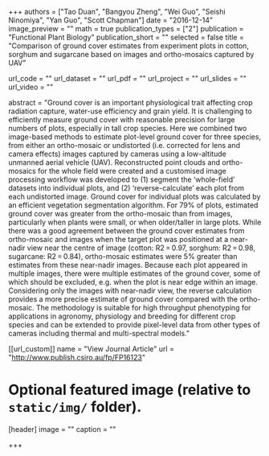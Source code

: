 +++
authors = ["Tao Duan", "Bangyou Zheng", "Wei Guo", "Seishi Ninomiya", "Yan Guo", "Scott Chapman"]
date = "2016-12-14"
image_preview = ""
math = true
publication_types = ["2"]
publication = "Functional Plant Biology"
publication_short = ""
selected = false
title = "Comparison of ground cover estimates from experiment plots in cotton, sorghum and sugarcane based on images and ortho-mosaics captured by UAV"

url_code = ""
url_dataset = ""
url_pdf = ""
url_project = ""
url_slides = ""
url_video = ""

abstract = "Ground cover is an important physiological trait affecting crop radiation capture, water-use efficiency and grain yield. It is challenging to efficiently measure ground cover with reasonable precision for large numbers of plots, especially in tall crop species. Here we combined two image-based methods to estimate plot-level ground cover for three species, from either an ortho-mosaic or undistorted (i.e. corrected for lens and camera effects) images captured by cameras using a low-altitude unmanned aerial vehicle (UAV). Reconstructed point clouds and ortho-mosaics for the whole field were created and a customised image processing workflow was developed to (1) segment the ‘whole-field’ datasets into individual plots, and (2) ‘reverse-calculate’ each plot from each undistorted image. Ground cover for individual plots was calculated by an efficient vegetation segmentation algorithm. For 79% of plots, estimated ground cover was greater from the ortho-mosaic than from images, particularly when plants were small, or when older/taller in large plots. While there was a good agreement between the ground cover estimates from ortho-mosaic and images when the target plot was positioned at a near-nadir view near the centre of image (cotton: R2 = 0.97, sorghum: R2 = 0.98, sugarcane: R2 = 0.84), ortho-mosaic estimates were 5% greater than estimates from these near-nadir images. Because each plot appeared in multiple images, there were multiple estimates of the ground cover, some of which should be excluded, e.g. when the plot is near edge within an image. Considering only the images with near-nadir view, the reverse calculation provides a more precise estimate of ground cover compared with the ortho-mosaic. The methodology is suitable for high throughput phenotyping for applications in agronomy, physiology and breeding for different crop species and can be extended to provide pixel-level data from other types of cameras including thermal and multi-spectral models."



[[url_custom]]
name = "View Journal Article"
url = "http://www.publish.csiro.au/fp/FP16123"

# Optional featured image (relative to `static/img/` folder).
[header]
image = ""
caption = ""

+++
